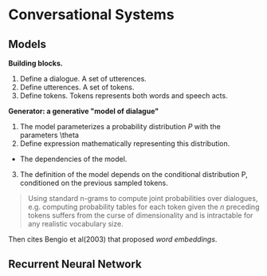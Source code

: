 # Conversational Systems

## Models

<strong>Building blocks.</strong> 
1. Define a dialogue. A set of utterences.
2. Define utterences.  A set of tokens.
3. Define tokens. Tokens represents both words and speech acts. 

<strong>Generator: a generative "model of dialague"</strong> 
1. The model parameterizes a probability distribution <em>P</em> with the parameters <tex>\theta</tex>
2. Define expression mathematically representing this distribution.
  * The dependencies of the model.
3. The definition of the model depends on the conditional distribution P, conditioned on
   the previous sampled tokens.

> Using standard n-grams to compute joint probabilities over dialogues, e.g. computing
> probability tables for each token given the <em>n</em> preceding tokens suffers from the
> curse of dimensionality and is intractable for any realistic vocabulary size.

Then cites Bengio et al(2003) that proposed <em>word embeddings</em>.


## Recurrent Neural Network


